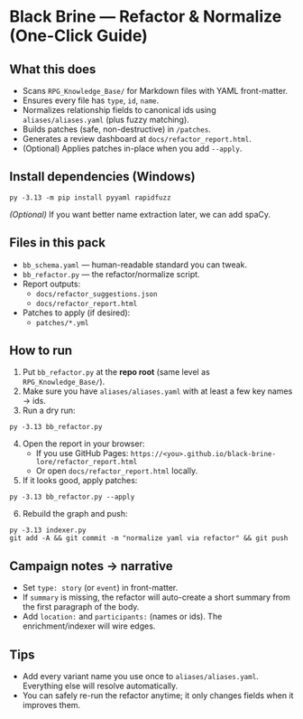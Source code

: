 # Black Brine — Refactor & Normalize (One-Click Guide)

## What this does
- Scans `RPG_Knowledge_Base/` for Markdown files with YAML front-matter.
- Ensures every file has `type`, `id`, `name`.
- Normalizes relationship fields to canonical ids using `aliases/aliases.yaml` (plus fuzzy matching).
- Builds patches (safe, non-destructive) in `/patches`.
- Generates a review dashboard at `docs/refactor_report.html`.
- (Optional) Applies patches in-place when you add `--apply`.

## Install dependencies (Windows)
```
py -3.13 -m pip install pyyaml rapidfuzz
```

*(Optional)* If you want better name extraction later, we can add spaCy.

## Files in this pack
- `bb_schema.yaml` — human-readable standard you can tweak.
- `bb_refactor.py` — the refactor/normalize script.
- Report outputs:
  - `docs/refactor_suggestions.json`
  - `docs/refactor_report.html`
- Patches to apply (if desired):
  - `patches/*.yml`

## How to run
1. Put `bb_refactor.py` at the **repo root** (same level as `RPG_Knowledge_Base/`).
2. Make sure you have `aliases/aliases.yaml` with at least a few key names → ids.
3. Run a dry run:
```
py -3.13 bb_refactor.py
```
4. Open the report in your browser:
   - If you use GitHub Pages: `https://<you>.github.io/black-brine-lore/refactor_report.html`
   - Or open `docs/refactor_report.html` locally.
5. If it looks good, apply patches:
```
py -3.13 bb_refactor.py --apply
```
6. Rebuild the graph and push:
```
py -3.13 indexer.py
git add -A && git commit -m "normalize yaml via refactor" && git push
```

## Campaign notes → narrative
- Set `type: story` (or `event`) in front-matter.
- If `summary` is missing, the refactor will auto-create a short summary from the first paragraph of the body.
- Add `location:` and `participants:` (names or ids). The enrichment/indexer will wire edges.

## Tips
- Add every variant name you use once to `aliases/aliases.yaml`. Everything else will resolve automatically.
- You can safely re-run the refactor anytime; it only changes fields when it improves them.
